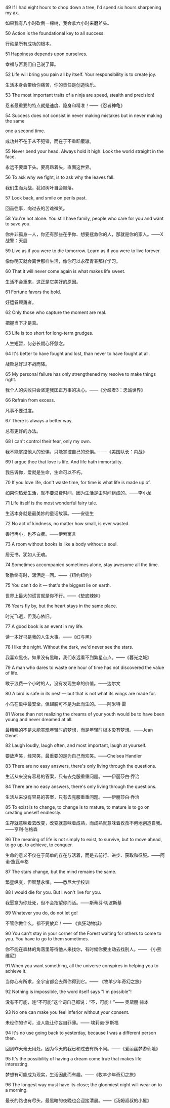 49 If I had eight hours to chop down a tree, I'd spend six hours sharpening my ax.

如果我有八小时砍倒一棵树，我会拿六小时来磨斧头。



50 Action is the foundational key to all success.

行动是所有成功的根本。



51 Happiness depends upon ourselves.

幸福与否我们自己说了算。



52 Life will bring you pain all by itself. Your responsibility is to create joy.

生活本身会带给你痛苦，你的责任是创造快乐。



53 The most important traits of a ninja are speed, stealth and precision!

忍者最重要的特点就是速度、隐身和精准！——《忍者神龟》



54 Success does not consist in never making mistakes but in never making the same 

one a second time.

成功并不在于从不犯错，而在于不重蹈覆辙。



55 Never bend your head. Always hold it high. Look the world straight in the face.

永远不要垂下头。要高昂着头，直面这世界。



56 To ask why we fight, is to ask why the leaves fall.

我们生而为战，犹如树叶自会飘落。



57 Look back, and smile on perils past.

回首往事，向过去的苦难微笑。



58 You're not alone. You still have family, people who care for you and want to save you.

你并非孤身一人，你还有那些在乎你、想要拯救你的人，那就是你的家人。——X战警：天启



59 Live as if you were to die tomorrow. Learn as if you were to live forever.

像你明天就会离世那样生活，像你可以永葆青春那样学习。



60 That it will never come again is what makes life sweet.

生活不会重来，这正是它美好的原因。



61 Fortune favors the bold.

好运眷顾勇者。



62 Only those who capture the moment are real.

把握当下才是真。



63 Life is too short for long-term grudges.

人生短暂，何必长期心怀怨念。



64 It's better to have fought and lost, than never to have fought at all.

战败总好过不战而降。



65 My personal failure has only strengthened my resolve to make things right.

我个人的失败只会坚定我匡正万事的决心。——《分歧者3：忠诚世界》



66 Refrain from excess.

凡事不要过度。



67 There is always a better way.

总有更好的办法。



68 I can't control their fear, only my own.

我不能掌控他人的恐惧，只能掌控自己的恐惧。——《美国队长：内战》



69 I argue thee that love is life. And life hath immortality.

我告诉你，爱就是生命，生命可以不朽。



70 If you love life, don't waste time, for time is what life is made up of.

如果你热爱生活，就不要浪费时间，因为生活是由时间组成的。——李小龙



71 Life itself is the most wonderful fairy tale.

生活本身就是最美妙的童话故事。——安徒生



72 No act of kindness, no matter how small, is ever wasted.

善行再小，也不白费。——伊索寓言



73 A room without books is like a body without a soul.

居无书，犹如人无魂。



74 Sometimes accompanied sometimes alone, stay awesome all the time.

聚散终有时，潇洒走一回。——《纽约纽约》



75 You can't do it — that's the biggest lie on earth.

世界上最大的谎言就是你不行。——《垫底辣妹》



76 Years fly by, but the heart stays in the same place.

时光飞逝，但我心依旧。



77 A good book is an event in my life.

读一本好书是我的人生大事。——《红与黑》



78 I like the night. Without the dark, we'd never see the stars.

我喜欢黑夜。如果没有黑暗，我们永远看不到繁星点点。——《暮光之城》



79 A man who dares to waste one hour of time has not discovered the value of life.

敢于浪费一个小时的人，没有发现生命的价值。——达尔文



80 A bird is safe in its nest — but that is not what its wings are made for.

小鸟在巢中最安全，但翅膀可不是为此而生的。——阿米特·雷



81 Worse than not realizing the dreams of your youth would be to have been young and never dreamed at all.

最糟糕的不是未能实现年轻时的梦想，而是年轻时根本没有梦想。——Jean Genet



82 Laugh loudly, laugh often, and most important, laugh at yourself.

要放声笑，经常笑，最重要的是为自己而欢笑。——Chelsea Handler



83 There are no easy answers, there's only living through the questions.

生活从来没有容易的答案，只有去克服重重问题。——伊丽莎白·乔治



84 There are no easy answers, there's only living through the questions.

生活从来没有容易的答案，只有去克服重重问题。——伊丽莎白·乔治



85 To exist is to change, to change is to mature, to mature is to go on creating oneself endlessly.

生存就意味着去改变，改变就意味着成熟，而成熟就意味着孜孜不倦地创造自我。——亨利·伯格森



86 The meaning of life is not simply to exist, to survive, but to move ahead, to go up, to achieve, to conquer.

生命的意义不仅在于简单的存在与活着，而是去前行、进步、获取和征服。——阿诺·施瓦辛格



87 The stars change, but the mind remains the same.

繁星纵变，但智慧永恒。——悉尼大学校训



88 I would die for you. But I won't live for you.

我愿意为你赴死，但不会指望你而活。——斯蒂芬·切波斯基



89 Whatever you do, do not let go!

不管你做什么，都不要放弃！—— 《疯狂动物城》



90 You can't stay in your corner of the Forest waiting for others to come to you. You have to go to them sometimes.

你不能在森林的角落里等待他人来找你，有时候你要主动去找别人。—— 《小熊维尼》



91 When you want something, all the universe conspires in helping you to achieve it.

当你心有所求，全宇宙都会去帮你得到它。—— 《牧羊少年奇幻之旅》



92 Nothing is impossible, the word itself says "I'm possible"!

没有不可能，连“不可能”这个词自己都说：“不，可能！”—— 奥黛丽·赫本



93 No one can make you feel inferior without your consent.

未经你的许可，没人能让你妄自菲薄。—— 埃莉诺·罗斯福



94 It's no use going back to yesterday, because I was a different person then.

回到昨天毫无用处，因为今天的我已和过去有所不同。——《爱丽丝梦游仙境》



95 It's the possibility of having a dream come true that makes life interesting.

梦想有可能成为现实，生活因此而有趣。——《牧羊少年奇幻之旅》



96 The longest way must have its close; the gloomiest night will wear on to a morning.

最长的路也有尽头，最黑暗的夜晚也会迎接清晨。——《汤姆叔叔的小屋》

